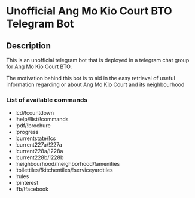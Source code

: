 # Unofficial Ang Mo Kio Court BTO Telegram Bot


## Description
This is an unofficial telegram bot that is deployed in a telegram chat group for Ang Mo Kio Court BTO. 

The motivation behind this bot is to aid in the easy retrieval of useful information regarding or about Ang Mo Kio Court and its neighbourhood
### List of available commands

* !cd/!countdown
* !help/!list/!commands
* !pdf/!brochure
* !progress
* !currentstate/!cs
* !current227a/!227a
* !current228a/!228a
* !current228b/!228b
* !neighbourhood/!neighborhood/!amenities
* !toilettiles/!kitchentiles/!serviceyardtiles
* !rules
* !pinterest
* !fb/!facebook

